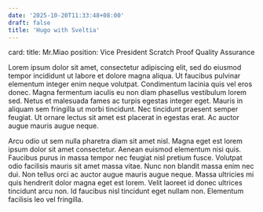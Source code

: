 ```yaml
---
date: '2025-10-20T11:33:48+08:00'
draft: false
title: 'Hugo with Sveltia'
---
```


card:
    title: Mr.Miao
    position: Vice President Scratch Proof Quality Assurance

Lorem ipsum dolor sit amet, consectetur adipiscing elit, sed do eiusmod tempor incididunt ut labore et dolore magna aliqua. Ut faucibus pulvinar elementum integer enim neque volutpat. Condimentum lacinia quis vel eros donec. Magna fermentum iaculis eu non diam phasellus vestibulum lorem sed. Netus et malesuada fames ac turpis egestas integer eget. Mauris in aliquam sem fringilla ut morbi tincidunt. Nec tincidunt praesent semper feugiat. Ut ornare lectus sit amet est placerat in egestas erat. Ac auctor augue mauris augue neque.

Arcu odio ut sem nulla pharetra diam sit amet nisl. Magna eget est lorem ipsum dolor sit amet consectetur. Aenean euismod elementum nisi quis. Faucibus purus in massa tempor nec feugiat nisl pretium fusce. Volutpat odio facilisis mauris sit amet massa vitae. Nunc non blandit massa enim nec dui. Non tellus orci ac auctor augue mauris augue neque. Massa ultricies mi quis hendrerit dolor magna eget est lorem. Velit laoreet id donec ultrices tincidunt arcu non. Id faucibus nisl tincidunt eget nullam non. Elementum facilisis leo vel fringilla.



